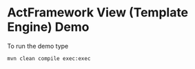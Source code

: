 # ActFramework View (Template Engine) Demo

To run the demo type

```
mvn clean compile exec:exec
```
